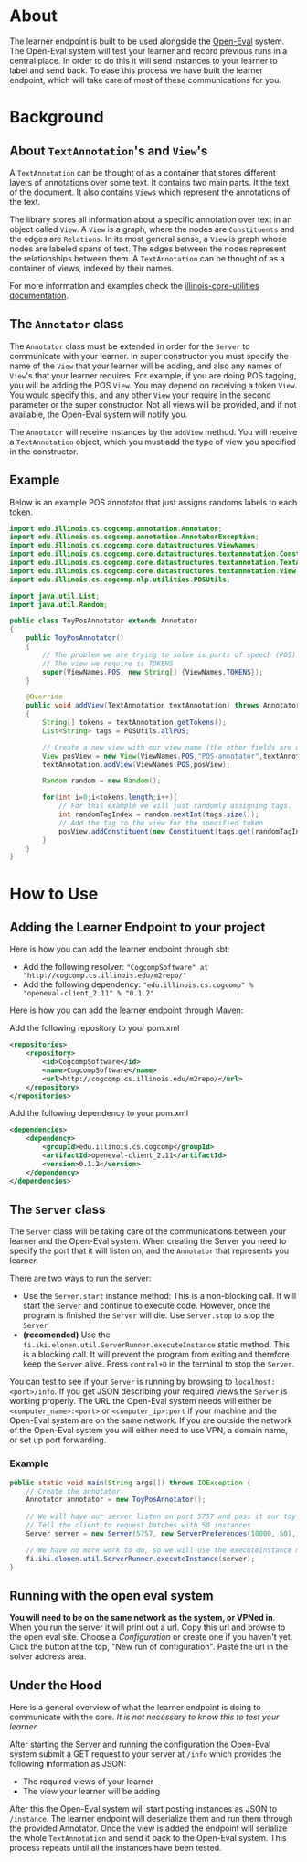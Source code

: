 # About

The learner endpoint is built to be used alongside the [Open-Eval](https://github.com/IllinoisCogComp/open-eval) system. The Open-Eval system will test your learner and record previous runs in a central place. In order to do this it will send instances to your learner to label and send back. To ease this process we have built the learner endpoint, which will take care of most of these communications for you.

# Background

## About `TextAnnotation`'s and `View`'s

A `TextAnnotation` can be thought of as a container that stores different layers of annotations over some text. It contains two main parts. It the text of the document. It also contains `View`s which represent the annotations of the text.

The library stores all information about a specific annotation over text in an object called `View`.  A `View` is a graph, where the nodes are `Constituents` and the edges are `Relations`. In its most general sense, a `View` is graph whose nodes are labeled spans of text. The edges between the nodes represent the relationships between them. A `TextAnnotation` can be thought of as a container of views, indexed by their names.

For more information and examples check the [illinois-core-utilities documentation](https://github.com/cogcomp-dev/illinois-cogcomp-nlp/blob/master/core-utilities/README.md).

## The `Annotator` class

The `Annotator` class must be extended in order for the `Server` to communicate with your learner. In super constructor you must specify the name of the `View` that your learner will be adding, and also any names of `View`'s that your learner requires. For example, if you are doing POS tagging, you will be adding the POS `View`. You may depend on receiving a token `View`. You would specify this, and any other `View` your require in the second parameter or the super constructor. Not all views will be provided, and if not available, the Open-Eval system will notify you.

The `Annotator` will receive instances by the `addView` method. You will receive a `TextAnnotation` object, which you must add the type of view you specified in the constructor.

## Example

Below is an example POS annotator that just assigns randoms labels to each token.

```java
import edu.illinois.cs.cogcomp.annotation.Annotator;
import edu.illinois.cs.cogcomp.annotation.AnnotatorException;
import edu.illinois.cs.cogcomp.core.datastructures.ViewNames;
import edu.illinois.cs.cogcomp.core.datastructures.textannotation.Constituent;
import edu.illinois.cs.cogcomp.core.datastructures.textannotation.TextAnnotation;
import edu.illinois.cs.cogcomp.core.datastructures.textannotation.View;
import edu.illinois.cs.cogcomp.nlp.utilities.POSUtils;

import java.util.List;
import java.util.Random;

public class ToyPosAnnotator extends Annotator
{
    public ToyPosAnnotator()
    {
        // The problem we are trying to solve is parts of speech (POS)
        // The view we require is TOKENS
        super(ViewNames.POS, new String[] {ViewNames.TOKENS});
    }

    @Override
    public void addView(TextAnnotation textAnnotation) throws AnnotatorException
    {
        String[] tokens = textAnnotation.getTokens();
        List<String> tags = POSUtils.allPOS;

        // Create a new view with our view name (the other fields are unimportant for this example)
        View posView = new View(ViewNames.POS,"POS-annotator",textAnnotation,1.0);
        textAnnotation.addView(ViewNames.POS,posView);

        Random random = new Random();

        for(int i=0;i<tokens.length;i++){
            // For this example we will just randomly assigning tags.
            int randomTagIndex = random.nextInt(tags.size());
            // Add the tag to the view for the specified token
            posView.addConstituent(new Constituent(tags.get(randomTagIndex),ViewNames.POS,textAnnotation,i,i+1));
        }
    }
}
```

# How to Use

## Adding the Learner Endpoint to your project

Here is how you can add the learner endpoint through sbt:
 - Add the following resolver: `"CogcompSoftware" at "http://cogcomp.cs.illinois.edu/m2repo/"`
 - Add the following dependency: `"edu.illinois.cs.cogcomp" % "openeval-client_2.11" % "0.1.2"`

Here is how you can add the learner endpoint through Maven:

Add the following repository to your pom.xml

```xml
<repositories>
	<repository>
		<id>CogcompSoftware</id>
		<name>CogcompSoftware</name>
		<url>http://cogcomp.cs.illinois.edu/m2repo/</url>
	</repository>
</repositories>
```
Add the following dependency to your pom.xml
```xml
<dependencies>
	<dependency>
		<groupId>edu.illinois.cs.cogcomp</groupId>
		<artifactId>openeval-client_2.11</artifactId>
		<version>0.1.2</version>
	</dependency>
</dependencies>
```

## The `Server` class

The `Server` class will be taking care of the communications between your learner and the Open-Eval system. When creating the Server you need to specify the port that it will listen on, and the `Annotator` that represents you learner.

There are two ways to run the server:
 - Use the `Server.start` instance method: This is a non-blocking call. It will start the `Server` and continue to execute code. However, once the program is finished the `Server` will die. Use `Server.stop` to stop the `Server`
 - __(recomended)__ Use the `fi.iki.elonen.util.ServerRunner.executeInstance` static method: This is a blocking call. It will prevent the program from exiting and therefore keep the `Server` alive. Press `control+D` in the terminal to stop the `Server`.

You can test to see if your `Server` is running by browsing to `localhost:<port>/info`. If you get JSON describing your required views the `Server` is working properly. The URL the Open-Eval system needs will either be `<computer_name>:<port>` or `<computer_ip>:port` if your machine and the Open-Eval system are on the same network. If you are outside the network of the Open-Eval system you will either need to use VPN, a domain name, or set up port forwarding.

### Example

```java
public static void main(String args[]) throws IOException {
    // Create the annotator
    Annotator annotator = new ToyPosAnnotator();
    
    // We will have our server listen on port 5757 and pass it our toy annotator
    // Tell the client to request batches with 50 instances
    Server server = new Server(5757, new ServerPreferences(10000, 50), annotator);

    // We have no more work to do, so we will use the executeInstance method to start and keep our Server alive
    fi.iki.elonen.util.ServerRunner.executeInstance(server);
}
```

## Running with the open eval system

__You will need to be on the same network as the system, or VPNed in__. When you run the server it will print out a url. Copy this url and browse to the open eval site. Choose a *Configuration* or create one if you haven't yet. Click the button at the top, "New run of configuration". Paste the url in the solver address area.

## Under the Hood

Here is a general overview of what the learner endpoint is doing to communicate with the core. *It is not necessary to know this to test your learner.*

After starting the Server and running the configuration the Open-Eval system submit a GET request to your server at `/info` which provides the following information as JSON:

 - The required views of your learner
 - The view your learner will be adding

After this the Open-Eval system will start posting instances as JSON to `/instance`.  The learner endpoint will deserialize them and run them through the provided Annotator. Once the view is added the endpoint will serialize the whole `TextAnnotation` and send it back to the Open-Eval system. This process repeats until all the instances have been tested.

